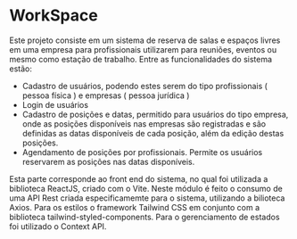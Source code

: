 # WorkSpace

Este projeto consiste em um sistema de reserva de salas e espaços livres em uma empresa para profissionais utilizarem para reuniões, eventos ou mesmo como estação de trabalho.
Entre as funcionalidades do sistema estão:
- Cadastro de usuários, podendo estes serem do tipo profissionais ( pessoa física ) e empresas ( pessoa jurídica )
- Login de usuários
- Cadastro de posições e datas, permitido para usuários do tipo empresa, onde as posições disponíveis nas empresas são registradas e são definidas as datas disponíveis de cada posição, além da edição destas posições.
- Agendamento de posições por profissionais. Permite os usuários reservarem as posições nas datas disponíveis.

Esta parte corresponde ao front end do sistema, no qual foi utilizada a biblioteca ReactJS, criado com o Vite. Neste módulo é feito o consumo de uma API Rest criada especificamemte para o sistema, utilizando a bilioteca Axios.
Para os estilos o framework Tailwind CSS em conjunto com a biblioteca tailwind-styled-components. Para o gerenciamento de estados foi utilizado o Context API.
